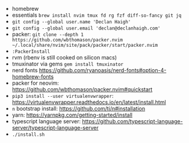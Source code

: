 * homebrew
* essentials `brew install nvim tmux fd rg fzf diff-so-fancy git jq`
* `git config --global user.name 'Declan Haigh'`
* `git config --global user.email 'declan@declanhaigh.com'`
* packer: `git clone --depth 1 https://github.com/wbthomason/packer.nvim ~/.local/share/nvim/site/pack/packer/start/packer.nvim`
* `:PackerInstall`
* rvm (rbenv is still cooked on silicon macs)
* tmuxinator via gems `gem install tmuxinator`
* nerd fonts https://github.com/ryanoasis/nerd-fonts#option-4-homebrew-fonts
* packer for neovim: https://github.com/wbthomason/packer.nvim#quickstart
* `pip3 install --user virtualenvwrapper`: https://virtualenvwrapper.readthedocs.io/en/latest/install.html
* `n` bootstrap install: https://github.com/tj/n#installation
* yarn: https://yarnpkg.com/getting-started/install
* typescript language server: https://github.com/typescript-language-server/typescript-language-server
* `./install.sh`
